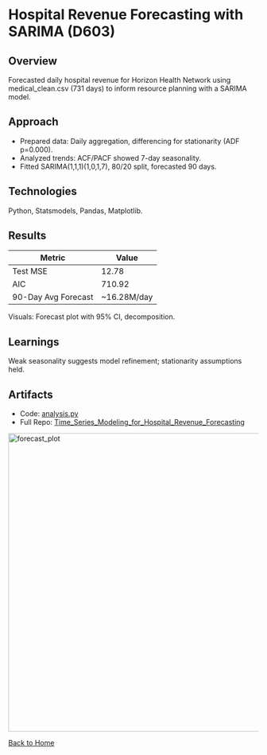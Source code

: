 # Hospital Revenue Forecasting with SARIMA (D603)

## Overview
Forecasted daily hospital revenue for Horizon Health Network using medical_clean.csv (731 days) to inform resource planning with a SARIMA model.

## Approach
- Prepared data: Daily aggregation, differencing for stationarity (ADF p=0.000).
- Analyzed trends: ACF/PACF showed 7-day seasonality.
- Fitted SARIMA(1,1,1)(1,0,1,7), 80/20 split, forecasted 90 days.

## Technologies
Python, Statsmodels, Pandas, Matplotlib.

## Results
| Metric          | Value          |
|-----------------|----------------|
| Test MSE        | 12.78          |
| AIC             | 710.92         |
| 90-Day Avg Forecast | ~16.28M/day |

Visuals: Forecast plot with 95% CI, decomposition.

## Learnings
Weak seasonality suggests model refinement; stationarity assumptions held.

## Artifacts
- Code: [analysis.py](../Time_Series_Modeling_for_Hospital_Revenue_Forecasting/analysis.py)
- Full Repo: [Time_Series_Modeling_for_Hospital_Revenue_Forecasting](../Time_Series_Modeling_for_Hospital_Revenue_Forecasting)

<img width="1200" height="600" alt="forecast_plot" src="https://github.com/user-attachments/assets/f4ad0c7a-4a41-4ef4-87d6-ad7586dc85a4" />


[Back to Home](/)
